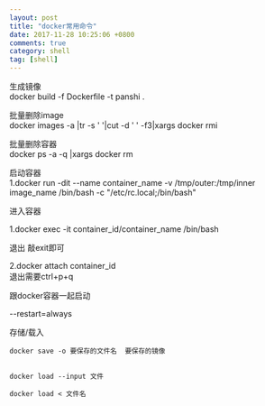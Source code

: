 ```yaml
---
layout: post
title: "docker常用命令"
date: 2017-11-28 10:25:06 +0800
comments: true
category: shell
tag: [shell]
---
```


生成镜像    
docker build -f Dockerfile -t panshi .

批量删除image   
docker images -a |tr -s ' '|cut -d ' ' -f3|xargs docker rmi


批量删除容器  
docker ps -a -q |xargs docker rm

启动容器    
1.docker run -dit -\-name container_name -v /tmp/outer:/tmp/inner image_name /bin/bash -c \"/etc/rc.local;/bin/bash\"

进入容器    

1.docker exec -it container_id/container_name /bin/bash

退出 敲exit即可

2.docker attach container_id    
    退出需要ctrl+p+q



跟docker容器一起启动

--restart=always



存储/载入

```
docker save -o 要保存的文件名  要保存的镜像


docker load --input 文件

docker load < 文件名
```